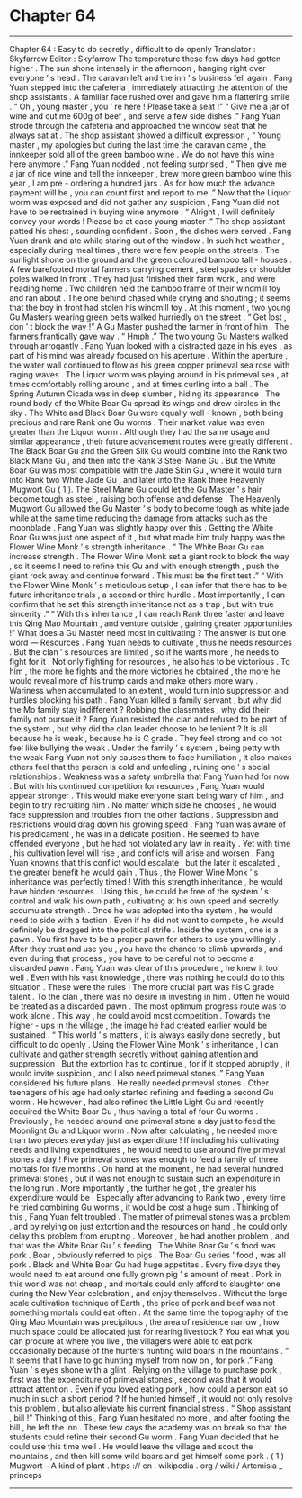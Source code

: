 
# Chapter 64


---

Chapter 64 : Easy to do secretly , difficult to do openly
Translator :
Skyfarrow
Editor :
Skyfarrow
The temperature these few days had gotten higher .
The sun shone intensely in the afternoon , hanging right over everyone ’ s head .
The caravan left and the inn ’ s business fell again .
Fang Yuan stepped into the cafeteria , immediately attracting the attention of the shop assistants .
A familiar face rushed over and gave him a flattering smile . “ Oh , young master , you ’ re here ! Please take a seat !”
“ Give me a jar of wine and cut me 600g of beef , and serve a few side dishes .” Fang Yuan strode through the cafeteria and approached the window seat that he always sat at .
The shop assistant showed a difficult expression , “ Young master , my apologies but during the last time the caravan came , the innkeeper sold all of the green bamboo wine . We do not have this wine here anymore .”
Fang Yuan nodded , not feeling surprised , “ Then give me a jar of rice wine and tell the innkeeper , brew more green bamboo wine this year , I am pre - ordering a hundred jars . As for how much the advance payment will be , you can count first and report to me .”
Now that the Liquor worm was exposed and did not gather any suspicion , Fang Yuan did not have to be restrained in buying wine anymore .
“ Alright , I will definitely convey your words ! Please be at ease young master .” The shop assistant patted his chest , sounding confident .
Soon , the dishes were served .
Fang Yuan drank and ate while staring out of the window .
In such hot weather , especially during meal times , there were few people on the streets .
The sunlight shone on the ground and the green coloured bamboo tall - houses .
A few barefooted mortal farmers carrying cement , steel spades or shoulder poles walked in front . They had just finished their farm work , and were heading home .
Two children held the bamboo frame of their windmill toy and ran about . The one behind chased while crying and shouting ; it seems that the boy in front had stolen his windmill toy .
At this moment , two young Gu Masters wearing green belts walked hurriedly on the street .
“ Get lost , don ’ t block the way !” A Gu Master pushed the farmer in front of him .
The farmers frantically gave way .
“ Hmph .” The two young Gu Masters walked through arrogantly .
Fang Yuan looked with a distracted gaze in his eyes , as part of his mind was already focused on his aperture .
Within the aperture , the water wall continued to flow as his green copper primeval sea rose with raging waves .
The Liquor worm was playing around in his primeval sea , at times comfortably rolling around , and at times curling into a ball .
The Spring Autumn Cicada was in deep slumber , hiding its appearance .
The round body of the White Boar Gu spread its wings and drew circles in the sky .
The White and Black Boar Gu were equally well - known , both being precious and rare Rank one Gu worms . Their market value was even greater than the Liquor worm .
Although they had the same usage and similar appearance , their future advancement routes were greatly different .
The Black Boar Gu and the Green Silk Gu would combine into the Rank two Black Mane Gu , and then into the Rank 3 Steel Mane Gu .
But the White Boar Gu was most compatible with the Jade Skin Gu , where it would turn into Rank two White Jade Gu , and later into the Rank three Heavenly Mugwort Gu ( 1 ).
The Steel Mane Gu could let the Gu Master ’ s hair become tough as steel , raising both offense and defense . The Heavenly Mugwort Gu allowed the Gu Master ’ s body to become tough as white jade while at the same time reducing the damage from attacks such as the moonblade .
Fang Yuan was slightly happy over this .
Getting the White Boar Gu was just one aspect of it , but what made him truly happy was the Flower Wine Monk ’ s strength inheritance .
“ The White Boar Gu can increase strength . The Flower Wine Monk set a giant rock to block the way , so it seems I need to refine this Gu and with enough strength , push the giant rock away and continue forward . This must be the first test .”
“ With the Flower Wine Monk ’ s meticulous setup , I can infer that there has to be future inheritance trials , a second or third hurdle . Most importantly , I can confirm that he set this strength inheritance not as a trap , but with true sincerity .”
“ With this inheritance , I can reach Rank three faster and leave this Qing Mao Mountain , and venture outside , gaining greater opportunities !”
What does a Gu Master need most in cultivating ?
The answer is but one word — Resources .
Fang Yuan needs to cultivate , thus he needs resources . But the clan ’ s resources are limited , so if he wants more , he needs to fight for it .
Not only fighting for resources , he also has to be victorious .
To him , the more he fights and the more victories he obtained , the more he would reveal more of his trump cards and make others more wary .
Wariness when accumulated to an extent , would turn into suppression and hurdles blocking his path .
Fang Yuan killed a family servant , but why did the Mo family stay indifferent ? Robbing the classmates , why did their family not pursue it ? Fang Yuan resisted the clan and refused to be part of the system , but why did the clan leader choose to be lenient ?
It is all because he is weak , because he is C grade .
They feel strong and do not feel like bullying the weak . Under the family ’ s system , being petty with the weak Fang Yuan not only causes them to face humiliation , it also makes others feel that the person is cold and unfeeling , ruining one ’ s social relationships .
Weakness was a safety umbrella that Fang Yuan had for now .
But with his continued competition for resources , Fang Yuan would appear stronger . This would make everyone start being wary of him , and begin to try recruiting him . No matter which side he chooses , he would face suppression and troubles from the other factions .
Suppression and restrictions would drag down his growing speed .
Fang Yuan was aware of his predicament , he was in a delicate position . He seemed to have offended everyone , but he had not violated any law in reality .
Yet with time , his cultivation level will rise , and conflicts will arise and worsen .
Fang Yuan knowns that this conflict would escalate , but the later it escalated , the greater benefit he would gain .
Thus , the Flower Wine Monk ’ s inheritance was perfectly timed !
With this strength inheritance , he would have hidden resources . Using this , he could be free of the system ’ s control and walk his own path , cultivating at his own speed and secretly accumulate strength .
Once he was adopted into the system , he would need to side with a faction . Even if he did not want to compete , he would definitely be dragged into the political strife .
Inside the system , one is a pawn . You first have to be a proper pawn for others to use you willingly . After they trust and use you , you have the chance to climb upwards , and even during that process , you have to be careful not to become a discarded pawn .
Fang Yuan was clear of this procedure , he knew it too well . Even with his vast knowledge , there was nothing he could do to this situation . These were the rules !
The more crucial part was his C grade talent . To the clan , there was no desire in investing in him . Often he would be treated as a discarded pawn .
The most optimum progress route was to work alone . This way , he could avoid most competition . Towards the higher - ups in the village , the image he had created earlier would be sustained .
“ This world ’ s matters , it is always easily done secretly , but difficult to do openly . Using the Flower Wine Monk ’ s inheritance , I can cultivate and gather strength secretly without gaining attention and suppression . But the extortion has to continue , for if it stopped abruptly , it would invite suspicion , and I also need primeval stones .” Fang Yuan considered his future plans .
He really needed primeval stones .
Other teenagers of his age had only started refining and feeding a second Gu worm . He however , had also refined the Little Light Gu and recently acquired the White Boar Gu , thus having a total of four Gu worms .
Previously , he needed around one primeval stone a day just to feed the Moonlight Gu and Liquor worm . Now after calculating , he needed more than two pieces everyday just as expenditure !
If including his cultivating needs and living expenditures , he would need to use around five primeval stones a day !
Five primeval stones was enough to feed a family of three mortals for five months .
On hand at the moment , he had several hundred primeval stones , but it was not enough to sustain such an expenditure in the long run .
More importantly , the further he got , the greater his expenditure would be . Especially after advancing to Rank two , every time he tried combining Gu worms , it would be cost a huge sum .
Thinking of this , Fang Yuan felt troubled .
The matter of primeval stones was a problem , and by relying on just extortion and the resources on hand , he could only delay this problem from erupting .
Moreover , he had another problem , and that was the White Boar Gu ’ s feeding .
The White Boar Gu ’ s food was pork .
Boar , obviously referred to pigs . The Boar Gu series ’ food , was all pork .
Black and White Boar Gu had huge appetites . Every five days they would need to eat around one fully grown pig ’ s amount of meat .
Pork in this world was not cheap , and mortals could only afford to slaughter one during the New Year celebration , and enjoy themselves . Without the large scale cultivation technique of Earth , the price of pork and beef was not something mortals could eat often . At the same time the topography of the Qing Mao Mountain was precipitous , the area of residence narrow , how much space could be allocated just for rearing livestock ?
You eat what you can procure at where you live , the villagers were able to eat pork occasionally because of the hunters hunting wild boars in the mountains .
“ It seems that I have to go hunting myself from now on , for pork .” Fang Yuan ’ s eyes shone with a glint .
Relying on the village to purchase pork , first was the expenditure of primeval stones , second was that it would attract attention . Even if you loved eating pork , how could a person eat so much in such a short period ?
If he hunted himself , it would not only resolve this problem , but also alleviate his current financial stress .
“ Shop assistant , bill !” Thinking of this , Fang Yuan hesitated no more , and after footing the bill , he left the inn .
These few days the academy was on break so that the students could refine their second Gu worm . Fang Yuan decided that he could use this time well . He would leave the village and scout the mountains , and then kill some wild boars and get himself some pork .
( 1 ) Mugwort – A kind of plant . https :// en . wikipedia . org / wiki / Artemisia _ princeps

---

